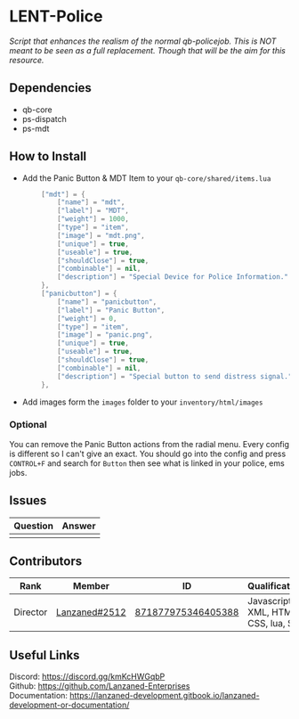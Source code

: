 # LENT-Police
*Script that enhances the realism of the normal qb-policejob. This is NOT meant to be seen as a full replacement. Though that will be the aim for this resource.*

## Dependencies
- qb-core
- ps-dispatch
- ps-mdt

## How to Install
- Add the Panic Button & MDT Item to your `qb-core/shared/items.lua`
```lua
		["mdt"] = {
			["name"] = "mdt", 
			["label"] = "MDT", 
			["weight"] = 1000, 
			["type"] = "item", 
			["image"] = "mdt.png",
			["unique"] = true,
			["useable"] = true,
			["shouldClose"] = true,
			["combinable"] = nil,
			["description"] = "Special Device for Police Information."
		},
		["panicbutton"] = {
			["name"] = "panicbutton", 
			["label"] = "Panic Button", 
			["weight"] = 0, 
			["type"] = "item", 
			["image"] = "panic.png",
			["unique"] = true,
			["useable"] = true,
			["shouldClose"] = true,
			["combinable"] = nil,
			["description"] = "Special button to send distress signal."
		},
```
- Add images form the `images` folder to your `inventory/html/images`

### Optional
You can remove the Panic Button actions from the radial menu. Every config is different so I can't give an exact. You should go into the config and press `CONTROL+F` and search for `Button` then see what is linked in your police, ems jobs.

## Issues
|  Question |  Answer |
|----       |----     |
|           |         |

## Contributors
|  Rank       |  Member       | ID                 | Qualifications                       |
|----         |----           |----                |----                                  |
| Director    | [Lanzaned#2512](https://discordapp.com/users/871877975346405388) | [871877975346405388](https://discordapp.com/users/871877975346405388) | Javascript, XML, HTML, CSS, lua, SQL |

## Useful Links 
Discord: https://discord.gg/kmKcHWGqbP<br>
Github: https://github.com/Lanzaned-Enterprises<br>
Documentation: https://lanzaned-development.gitbook.io/lanzaned-development-or-documentation/
